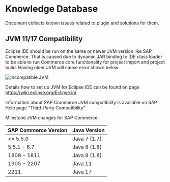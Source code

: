 # Knowledge Database

Document collects known issues related to plugin and solutions for them.

## JVM 11/17 Compatibility

Eclipse IDE should be run on the same or newer JVM version like SAP Commerce. That is caused due to dynamic JAR binding to IDE class loader to be able to run Commerce core functionality for project import and project build. Having older JVM will cause error shown below:

![Incompatible JVM](imgs/jvm-incompatibility.png)

Details how to set up JVM for Eclipse IDE can be found on page https://wiki.eclipse.org/Eclipse.ini

Information about SAP Commerce JVM compatibility is available on SAP Help page "Third-Party Compatibility"

Milestone JVM changes for SAP Commerce:

| SAP Commerce Version | Java Version |
| -------------------- | -------------|
| <= 5.5.0             | Java 7 (1.7) |
| 5.5.1 - 6.7          | Java 8 (1.8) |
| 1808 - 1811          | Java 8 (1.8) |
| 1905 - 2207          | Java 11      |
| 2211                 | Java 17      |

